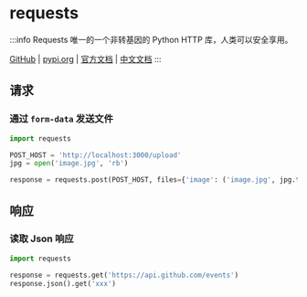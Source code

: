 # requests

:::info
Requests 唯一的一个非转基因的 Python HTTP 库，人类可以安全享用。

[GitHub](https://github.com/psf/requests)
| [pypi.org](https://pypi.org/project/requests/)
| [官方文档](https://requests.readthedocs.io/en/latest/)
| [中文文档](https://requests.readthedocs.io/projects/cn/zh_CN/latest/)
:::

## 请求

### 通过 `form-data` 发送文件

```python
import requests

POST_HOST = 'http://localhost:3000/upload'
jpg = open('image.jpg', 'rb')

response = requests.post(POST_HOST, files={'image': ('image.jpg', jpg.tobytes())})
```

## 响应

### 读取 Json 响应

```python
import requests

response = requests.get('https://api.github.com/events')
response.json().get('xxx')
```

